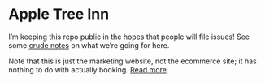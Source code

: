 # Apple Tree Inn

I’m keeping this repo public in the hopes that people will file issues! See some [crude notes](https://x.com/RingoHosp/status/1803303449313849817) on what we’re going for here.

Note that this is just the marketing website, not the ecommerce site; it has nothing to do with actually booking. [Read more](https://x.com/RingoHosp/status/1793097874361983188).